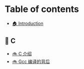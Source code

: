 # Table of contents

* [🏠 Introduction](README.md)

## 🔴 C

* [🚲 C 介绍](c/c-jie-shao.md)
* [🚲 Gcc 编译的背后](c/gcc-bian-yi-de-bei-hou.md)
